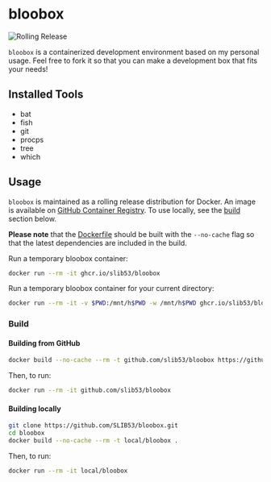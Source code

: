 # bloobox

![Rolling Release](https://github.com/SLIB53/bloobox/workflows/Rolling%20Release/badge.svg)

`bloobox` is a containerized development environment based on my personal usage. Feel free to fork it so that you can make a development box that fits your needs!

## Installed Tools

* bat
* fish
* git
* procps
* tree
* which


## Usage

`bloobox` is maintained as a rolling release distribution for Docker. An image is available on [GitHub Container Registry](https://github.com/users/SLIB53/packages/container/bloobox). To use locally, see the [build](#build) section below.

**Please note** that the [Dockerfile](Dockerfile) should be built with the `--no-cache` flag so that the latest dependencies are included in the build.

Run a temporary bloobox container:

``` sh
docker run --rm -it ghcr.io/slib53/bloobox
```

Run a temporary bloobox container for your current directory:

``` sh
docker run --rm -it -v $PWD:/mnt/h$PWD -w /mnt/h$PWD ghcr.io/slib53/bloobox
```

### Build

#### Building from GitHub

``` sh
docker build --no-cache --rm -t github.com/slib53/bloobox https://github.com/SLIB53/bloobox.git
```

Then, to run:

``` sh
docker run --rm -it github.com/slib53/bloobox
```


#### Building locally

``` sh
git clone https://github.com/SLIB53/bloobox.git
cd bloobox
docker build --no-cache --rm -t local/bloobox .
```

Then, to run:

``` sh
docker run --rm -it local/bloobox
```
